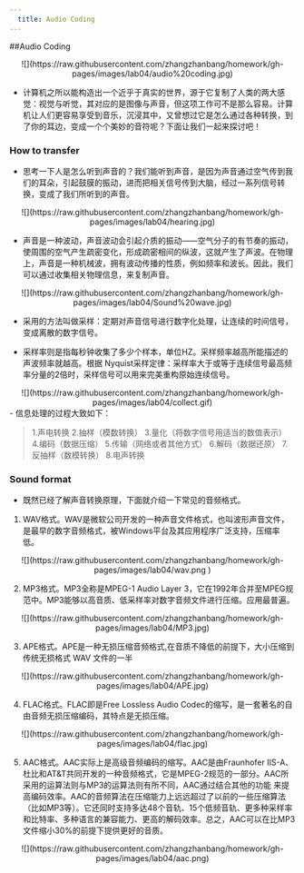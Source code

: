 ```yaml
---
  title: Audio Coding
---
```


##Audio Coding

<center> ![](https://raw.githubusercontent.com/zhangzhanbang/homework/gh-pages/images/lab04/audio%20coding.jpg) </center >

- 计算机之所以能构造出一个近乎于真实的世界，源于它复制了人类的两大感觉：视觉与听觉，其对应的是图像与声音，但这项工作可不是那么容易。计算机让人们更容易享受到音乐，沉浸其中，又曾想过它是怎么通过各种转换，到了你的耳边，变成一个个美妙的音符呢？下面让我们一起来探讨吧！


### How to transfer

- 思考一下人是怎么听到声音的？我们能听到声音，是因为声音通过空气传到我们的耳朵，引起鼓膜的振动，进而把相关信号传到大脑，经过一系列信号转换，变成了我们所听到的声音。
<center> ![](https://raw.githubusercontent.com/zhangzhanbang/homework/gh-pages/images/lab04/hearing.jpg) </center >

- 声音是一种波动，声音波动会引起介质的振动——空气分子的有节奏的振动，使周围的空气产生疏密变化，形成疏密相间的纵波，这就产生了声波。在物理上，声音是一种机械波，拥有波动传播的性质，例如频率和波长。因此，我们可以通过收集相关物理信息，来复制声音。

<center>  ![](https://raw.githubusercontent.com/zhangzhanbang/homework/gh-pages/images/lab04/Sound%20wave.jpg) </center>

- 采用的方法叫做采样：定期对声音信号进行数字化处理，让连续的时间信号，变成离散的数字信号。

- 采样率则是指每秒钟收集了多少个样本，单位HZ。采样频率越高所能描述的声波频率就越高。根据 Nyquist采样定律：采样率大于或等于连续信号最高频率分量的2倍时，采样信号可以用来完美重构原始连续信号。
<center>  ![](https://raw.githubusercontent.com/zhangzhanbang/homework/gh-pages/images/lab04/collect.gif) </center>
- 信息处理的过程大致如下：

> 1.声电转换
> 2.抽样（模数转换）
> 3.量化（将数字信号用适当的数值表示）
> 4.编码（数据压缩）
> 5.传输（网络或者其他方式）
> 6.解码（数据还原） 
> 7.反抽样（数模转换）
> 8.电声转换

### Sound format

- 既然已经了解声音转换原理，下面就介绍一下常见的音频格式。

1. WAV格式。WAV是微软公司开发的一种声音文件格式，也叫波形声音文件，是最早的数字音频格式，被Windows平台及其应用程序广泛支持，压缩率低。

<center>  ![](https://raw.githubusercontent.com/zhangzhanbang/homework/gh-pages/images/lab04/wav.png ) </center>

2. MP3格式。MP3全称是MPEG-1 Audio Layer 3，它在1992年合并至MPEG规范中。MP3能够以高音质、低采样率对数字音频文件进行压缩。应用最普遍。

<center>  ![](https://raw.githubusercontent.com/zhangzhanbang/homework/gh-pages/images/lab04/MP3.jpg) </center>

3. APE格式。APE是一种无损压缩音频格式,在音质不降低的前提下，大小压缩到传统无损格式 WAV 文件的一半

<center>  ![](https://raw.githubusercontent.com/zhangzhanbang/homework/gh-pages/images/lab04/APE.jpg) </center>

4. FLAC格式。FLAC即是Free Lossless Audio Codec的缩写，是一套著名的自由音频无损压缩编码，其特点是无损压缩。

<center>  ![](https://raw.githubusercontent.com/zhangzhanbang/homework/gh-pages/images/lab04/flac.jpg) </center>

5. AAC格式。AAC实际上是高级音频编码的缩写。AAC是由Fraunhofer IIS-A、杜比和AT&T共同开发的一种音频格式，它是MPEG-2规范的一部分。AAC所采用的运算法则与MP3的运算法则有所不同，AAC通过结合其他的功能 来提高编码效率。AAC的音频算法在压缩能力上远远超过了以前的一些压缩算法（比如MP3等）。它还同时支持多达48个音轨、15个低频音轨、更多种采样率和比特率、多种语言的兼容能力、更高的解码效率。总之，AAC可以在比MP3文件缩小30%的前提下提供更好的音质。

<center>  ![](https://raw.githubusercontent.com/zhangzhanbang/homework/gh-pages/images/lab04/aac.png) </center>
